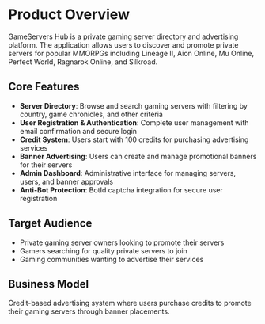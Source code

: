 # Product Overview

GameServers Hub is a private gaming server directory and advertising platform. The application allows users to discover and promote private servers for popular MMORPGs including Lineage II, Aion Online, Mu Online, Perfect World, Ragnarok Online, and Silkroad.

## Core Features

- **Server Directory**: Browse and search gaming servers with filtering by country, game chronicles, and other criteria
- **User Registration & Authentication**: Complete user management with email confirmation and secure login
- **Credit System**: Users start with 100 credits for purchasing advertising services
- **Banner Advertising**: Users can create and manage promotional banners for their servers
- **Admin Dashboard**: Administrative interface for managing servers, users, and banner approvals
- **Anti-Bot Protection**: BotId captcha integration for secure user registration

## Target Audience

- Private gaming server owners looking to promote their servers
- Gamers searching for quality private servers to join
- Gaming communities wanting to advertise their services

## Business Model

Credit-based advertising system where users purchase credits to promote their gaming servers through banner placements.